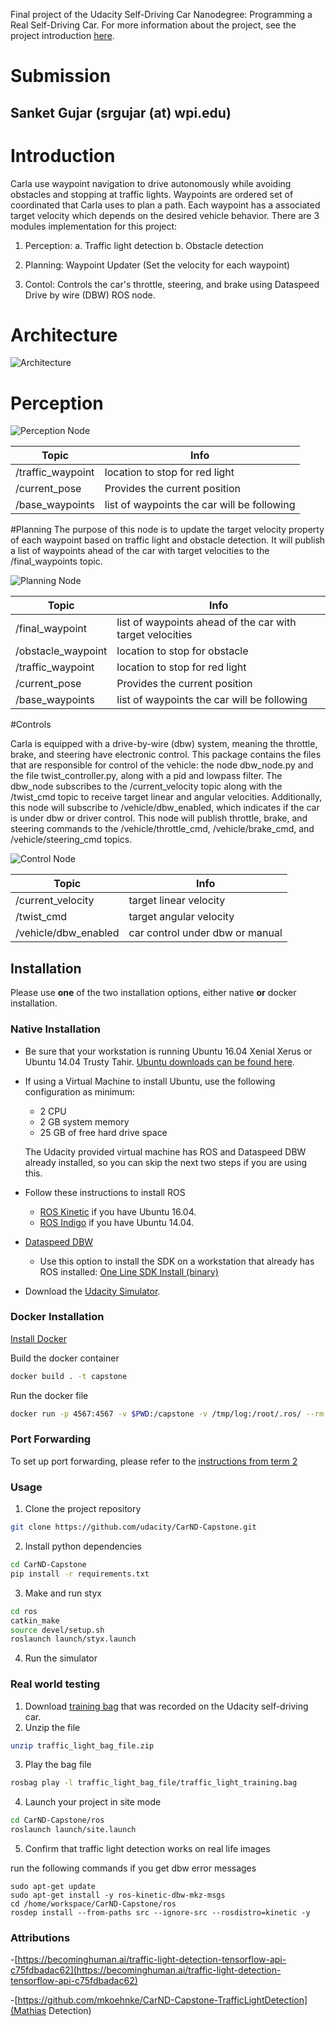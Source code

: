Final project of the Udacity Self-Driving Car Nanodegree: Programming a Real Self-Driving Car. For more information about the project, see the project introduction [here](https://classroom.udacity.com/nanodegrees/nd013/parts/6047fe34-d93c-4f50-8336-b70ef10cb4b2/modules/e1a23b06-329a-4684-a717-ad476f0d8dff/lessons/462c933d-9f24-42d3-8bdc-a08a5fc866e4/concepts/5ab4b122-83e6-436d-850f-9f4d26627fd9).


# Submission
## Sanket Gujar (srgujar (at) wpi.edu)


# Introduction
Carla use waypoint navigation to drive autonomously while avoiding obstacles and stopping at traffic lights. Waypoints are ordered set of coordinated that Carla uses to plan a path. Each waypoint has a associated target velocity which depends on the desired vehicle behavior. There are 3 modules implementation for this project:
1. Perception:
   a. Traffic light detection
   b. Obstacle detection

2. Planning:
   Waypoint Updater (Set the velocity for each waypoint)

3. Contol:
   Controls the car's throttle, steering, and brake using Dataspeed Drive by wire (DBW) ROS node.


# Architecture

![Architecture](imgs/carla_final.png)


# Perception

![Perception Node](imgs/per_1.png)

|Topic | Info |
|--- | --- |
|/traffic_waypoint | location to stop for red light|
|/current_pose| Provides the current position|
|/base_waypoints| list of waypoints the car will be following|

#Planning
The purpose of this node is to update the target velocity property of each waypoint based on traffic light and obstacle detection. It will publish a list of waypoints ahead of the car with target velocities to the /final_waypoints topic.

![Planning Node](imgs/plan_1.png)

|Topic | Info |
|--- | --- |
|/final_waypoint |list of waypoints ahead of the car with target velocities |
|/obstacle_waypoint |  location to stop for obstacle|
|/traffic_waypoint | location to stop for red light|
|/current_pose| Provides the current position|
|/base_waypoints| list of waypoints the car will be following|

#Controls

Carla is equipped with a drive-by-wire (dbw) system, meaning the throttle, brake, and steering have electronic control. This package contains the files that are responsible for control of the vehicle: the node dbw_node.py and the file twist_controller.py, along with a pid and lowpass filter. The dbw_node subscribes to the /current_velocity topic along with the /twist_cmd topic to receive target linear and angular velocities. Additionally, this node will subscribe to /vehicle/dbw_enabled, which indicates if the car is under dbw or driver control. This node will publish throttle, brake, and steering commands to the /vehicle/throttle_cmd, /vehicle/brake_cmd, and /vehicle/steering_cmd topics.


![Control Node](imgs/control_1.png)

|Topic | Info |
|--- | --- |
|/current_velocity| target linear velocity|
|/twist_cmd| target angular velocity|
|/vehicle/dbw_enabled| car control under dbw or manual|




## Installation
Please use **one** of the two installation options, either native **or** docker installation.

### Native Installation

* Be sure that your workstation is running Ubuntu 16.04 Xenial Xerus or Ubuntu 14.04 Trusty Tahir. [Ubuntu downloads can be found here](https://www.ubuntu.com/download/desktop).
* If using a Virtual Machine to install Ubuntu, use the following configuration as minimum:
  * 2 CPU
  * 2 GB system memory
  * 25 GB of free hard drive space

  The Udacity provided virtual machine has ROS and Dataspeed DBW already installed, so you can skip the next two steps if you are using this.

* Follow these instructions to install ROS
  * [ROS Kinetic](http://wiki.ros.org/kinetic/Installation/Ubuntu) if you have Ubuntu 16.04.
  * [ROS Indigo](http://wiki.ros.org/indigo/Installation/Ubuntu) if you have Ubuntu 14.04.
* [Dataspeed DBW](https://bitbucket.org/DataspeedInc/dbw_mkz_ros)
  * Use this option to install the SDK on a workstation that already has ROS installed: [One Line SDK Install (binary)](https://bitbucket.org/DataspeedInc/dbw_mkz_ros/src/81e63fcc335d7b64139d7482017d6a97b405e250/ROS_SETUP.md?fileviewer=file-view-default)
* Download the [Udacity Simulator](https://github.com/udacity/CarND-Capstone/releases).

### Docker Installation
[Install Docker](https://docs.docker.com/engine/installation/)

Build the docker container
```bash
docker build . -t capstone
```

Run the docker file
```bash
docker run -p 4567:4567 -v $PWD:/capstone -v /tmp/log:/root/.ros/ --rm -it capstone
```

### Port Forwarding
To set up port forwarding, please refer to the [instructions from term 2](https://classroom.udacity.com/nanodegrees/nd013/parts/40f38239-66b6-46ec-ae68-03afd8a601c8/modules/0949fca6-b379-42af-a919-ee50aa304e6a/lessons/f758c44c-5e40-4e01-93b5-1a82aa4e044f/concepts/16cf4a78-4fc7-49e1-8621-3450ca938b77)

### Usage

1. Clone the project repository
```bash
git clone https://github.com/udacity/CarND-Capstone.git
```

2. Install python dependencies
```bash
cd CarND-Capstone
pip install -r requirements.txt
```
3. Make and run styx
```bash
cd ros
catkin_make
source devel/setup.sh
roslaunch launch/styx.launch
```
4. Run the simulator

### Real world testing
1. Download [training bag](https://s3-us-west-1.amazonaws.com/udacity-selfdrivingcar/traffic_light_bag_file.zip) that was recorded on the Udacity self-driving car.
2. Unzip the file
```bash
unzip traffic_light_bag_file.zip
```
3. Play the bag file
```bash
rosbag play -l traffic_light_bag_file/traffic_light_training.bag
```
4. Launch your project in site mode
```bash
cd CarND-Capstone/ros
roslaunch launch/site.launch
```
5. Confirm that traffic light detection works on real life images



run the following commands if you get dbw error messages
```
sudo apt-get update
sudo apt-get install -y ros-kinetic-dbw-mkz-msgs
cd /home/workspace/CarND-Capstone/ros
rosdep install --from-paths src --ignore-src --rosdistro=kinetic -y
```

### Attributions

-[https://becominghuman.ai/traffic-light-detection-tensorflow-api-c75fdbadac62](https://becominghuman.ai/traffic-light-detection-tensorflow-api-c75fdbadac62)

-[https://github.com/mkoehnke/CarND-Capstone-TrafficLightDetection](Mathias Detection)
